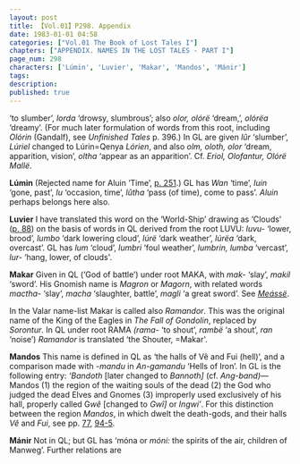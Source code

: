 ```yaml
---
layout: post
title: 【Vol.01】P298. Appendix
date: 1983-01-01 04:58
categories: ["Vol.01 The Book of Lost Tales I"]
chapters: ["APPENDIX. NAMES IN THE LOST TALES - PART I"]
page_num: 298
characters: ['Lúmin', 'Luvier', 'Makar', 'Mandos', 'Mánir']
tags: 
description: 
published: true
---
```


<p style="text-indent: 0;">
‘to slumber’, <I>lorda</I> ‘drowsy, slumbrous’; also <I>olor, olórë</I> ‘dream,’, <I>olórëa</I> ‘dreamy’. (For much later formulation of words from this root, including <I>Olórin</I> (Gandalf), see <I>Unfinished Tales</I> p. 396.) In GL are given <I>lûr</I> ‘slumber’, <I>Lúriel</I> changed to Lúrin=Qenya <I>Lórien</I>, and also <I>olm, oloth, olor</I> ‘dream, apparition, vision’, <I>oltha</I> ‘appear as an apparition’. Cf. <I>Eriol, Olofantur, Olórë Mallë</I>.
</p>

<B>Lúmin</B>  (Rejected name for Aluin ‘Time’, [p. 251]({{site.baseurl}}/vol01-p251).) GL has <I>Wan</I> ‘time’, <I>luin</I> ‘gone, past’, <I>lu</I> ‘occasion, time’, <I>lûtha</I> ‘pass (of time), come to pass’. <I>Aluin</I> perhaps belongs here also.

<B>Luvier</B>   I have translated this word on the ‘World-Ship’ drawing as ‘Clouds' ([p. 88]({{site.baseurl}}/vol01-p88)) on the basis of words in QL derived from the root LUVU: <I>luvu-</I> ‘lower, brood’, <I>lumbo</I> ‘dark lowering cloud’, <I>lúrë</I> ‘dark weather’, <I>lúrëa</I> ‘dark, overcast’. GL has <I>lum</I> ‘cloud’, <I>lumbri</I> ‘foul weather’, <I>lumbrin, lumba</I> ‘vercast’, <I>lur-</I> ‘hang, lower, of clouds'.

<B>Makar</B>   Given in QL (‘God of battle’) under root MAKA, with <I>mak-</I> ‘slay’, <I>makil</I> ‘sword’. His Gnomish name is <I>Magron</I> or <I>Magorn</I>, with related words <I>mactha-</I> ‘slay’, <I>macha</I> ‘slaughter, battle’, <I>magli</I> ‘a great sword’. See <I>[Meássë]({{site.baseurl}}/characters#Meássë)</I>.

In the Valar name-list Makar is called also <I>Ramandor</I>. This was the original name of the King of the Eagles in <I>The Fall of Gondolin</I>, replaced by <I>Sorontur</I>. In QL under root RAMA <I>(rama-</I> ‘to shout’, <I>rambë</I> ‘a shout’, <I>ran</I> ‘noise’) <I>Ramandor</I> is translated ‘the Shouter, =Makar'.

<B>Mandos</B>  This name is defined in QL as ‘the halls of Vê and Fui (hell)’, and a comparison made with <I>-mandu</I> in <I>An-gamandu</I> ‘Hells of Iron’. In GL is the following entry: <I>‘Bandoth</I> [later changed to <I>Bannoth]</I> (cf. <I>Ang-band)—</I>Mandos (1) the region of the waiting souls of the dead (2) the God who judged the dead Elves and Gnomes (3) improperly used exclusively of his hall, properly called G<I>wê</I> [changed to <I>Gwî]</I> or <I>Ingwi’</I>. For this distinction between the region <I>Mandos</I>, in which dwelt the death-gods, and their halls <I>Vê</I> and <I>Fui</I>, see pp. [77]({{site.baseurl}}/vol01-p77), [94-5]({{site.baseurl}}/vol01-p94).

<B>Mánir</B>  Not in QL; but GL has ‘móna or <I>móni:</I> the spirits of the air, children of Manweg’. Further relations are

